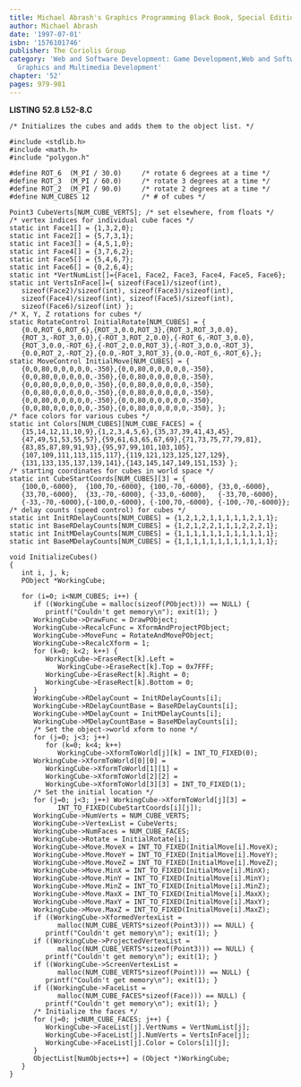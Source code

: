 ```yaml
---
title: Michael Abrash's Graphics Programming Black Book, Special Edition
author: Michael Abrash
date: '1997-07-01'
isbn: '1576101746'
publisher: The Coriolis Group
category: 'Web and Software Development: Game Development,Web and Software Development:
  Graphics and Multimedia Development'
chapter: '52'
pages: 979-981
---
```


**LISTING 52.8 L52-8.C**

    /* Initializes the cubes and adds them to the object list. */

    #include <stdlib.h>
    #include <math.h>
    #include "polygon.h"

    #define ROT_6  (M_PI / 30.0)     /* rotate 6 degrees at a time */
    #define ROT_3  (M_PI / 60.0)     /* rotate 3 degrees at a time */
    #define ROT_2  (M_PI / 90.0)     /* rotate 2 degrees at a time */
    #define NUM_CUBES 12             /* # of cubes */

    Point3 CubeVerts[NUM_CUBE_VERTS]; /* set elsewhere, from floats */
    /* vertex indices for individual cube faces */
    static int Face1[] = {1,3,2,0};
    static int Face2[] = {5,7,3,1};
    static int Face3[] = {4,5,1,0};
    static int Face4[] = {3,7,6,2};
    static int Face5[] = {5,4,6,7};
    static int Face6[] = {0,2,6,4};
    static int *VertNumList[]={Face1, Face2, Face3, Face4, Face5, Face6};
    static int VertsInFace[]={ sizeof(Face1)/sizeof(int),
       sizeof(Face2)/sizeof(int), sizeof(Face3)/sizeof(int),
       sizeof(Face4)/sizeof(int), sizeof(Face5)/sizeof(int),
       sizeof(Face6)/sizeof(int) };
    /* X, Y, Z rotations for cubes */
    static RotateControl InitialRotate[NUM_CUBES] = {
       {0.0,ROT_6,ROT_6},{ROT_3,0.0,ROT_3},{ROT_3,ROT_3,0.0},
       {ROT_3,-ROT_3,0.0},{-ROT_3,ROT_2,0.0},{-ROT_6,-ROT_3,0.0},
       {ROT_3,0.0,-ROT_6},{-ROT_2,0.0,ROT_3},{-ROT_3,0.0,-ROT_3},
       {0.0,ROT_2,-ROT_2},{0.0,-ROT_3,ROT_3},{0.0,-ROT_6,-ROT_6},};
    static MoveControl InitialMove[NUM_CUBES] = {
       {0,0,80,0,0,0,0,0,-350},{0,0,80,0,0,0,0,0,-350},
       {0,0,80,0,0,0,0,0,-350},{0,0,80,0,0,0,0,0,-350},
       {0,0,80,0,0,0,0,0,-350},{0,0,80,0,0,0,0,0,-350},
       {0,0,80,0,0,0,0,0,-350},{0,0,80,0,0,0,0,0,-350},
       {0,0,80,0,0,0,0,0,-350},{0,0,80,0,0,0,0,0,-350},
       {0,0,80,0,0,0,0,0,-350},{0,0,80,0,0,0,0,0,-350}, };
    /* face colors for various cubes */
    static int Colors[NUM_CUBES][NUM_CUBE_FACES] = {
       {15,14,12,11,10,9},{1,2,3,4,5,6},{35,37,39,41,43,45},
       {47,49,51,53,55,57},{59,61,63,65,67,69},{71,73,75,77,79,81},
       {83,85,87,89,91,93},{95,97,99,101,103,105},
       {107,109,111,113,115,117},{119,121,123,125,127,129},
       {131,133,135,137,139,141},{143,145,147,149,151,153} };
    /* starting coordinates for cubes in world space */
    static int CubeStartCoords[NUM_CUBES][3] = {
       {100,0,-6000},  {100,70,-6000}, {100,-70,-6000}, {33,0,-6000},
       {33,70,-6000},  {33,-70,-6000}, {-33,0,-6000},   {-33,70,-6000},
       {-33,-70,-6000},{-100,0,-6000}, {-100,70,-6000}, {-100,-70,-6000}};
    /* delay counts (speed control) for cubes */
    static int InitRDelayCounts[NUM_CUBES] = {1,2,1,2,1,1,1,1,1,2,1,1};
    static int BaseRDelayCounts[NUM_CUBES] = {1,2,1,2,2,1,1,1,2,2,2,1};
    static int InitMDelayCounts[NUM_CUBES] = {1,1,1,1,1,1,1,1,1,1,1,1};
    static int BaseMDelayCounts[NUM_CUBES] = {1,1,1,1,1,1,1,1,1,1,1,1};

    void InitializeCubes()
    {
       int i, j, k;
       PObject *WorkingCube;

       for (i=0; i<NUM_CUBES; i++) {
          if ((WorkingCube = malloc(sizeof(PObject))) == NULL) {
             printf("Couldn't get memory\n"); exit(1); }
          WorkingCube->DrawFunc = DrawPObject;
          WorkingCube->RecalcFunc = XformAndProjectPObject;
          WorkingCube->MoveFunc = RotateAndMovePObject;
          WorkingCube->RecalcXform = 1;
          for (k=0; k<2; k++) {
             WorkingCube->EraseRect[k].Left =
                WorkingCube->EraseRect[k].Top = 0x7FFF;
             WorkingCube->EraseRect[k].Right = 0;
             WorkingCube->EraseRect[k].Bottom = 0;
          }
          WorkingCube->RDelayCount = InitRDelayCounts[i];
          WorkingCube->RDelayCountBase = BaseRDelayCounts[i];
          WorkingCube->MDelayCount = InitMDelayCounts[i];
          WorkingCube->MDelayCountBase = BaseMDelayCounts[i];
          /* Set the object->world xform to none */
          for (j=0; j<3; j++)
             for (k=0; k<4; k++)
                WorkingCube->XformToWorld[j][k] = INT_TO_FIXED(0);
          WorkingCube->XformToWorld[0][0] =
             WorkingCube->XformToWorld[1][1] =
             WorkingCube->XformToWorld[2][2] =
             WorkingCube->XformToWorld[3][3] = INT_TO_FIXED(1);
          /* Set the initial location */
          for (j=0; j<3; j++) WorkingCube->XformToWorld[j][3] =
                INT_TO_FIXED(CubeStartCoords[i][j]);
          WorkingCube->NumVerts = NUM_CUBE_VERTS;
          WorkingCube->VertexList = CubeVerts;
          WorkingCube->NumFaces = NUM_CUBE_FACES;
          WorkingCube->Rotate = InitialRotate[i];
          WorkingCube->Move.MoveX = INT_TO_FIXED(InitialMove[i].MoveX);
          WorkingCube->Move.MoveY = INT_TO_FIXED(InitialMove[i].MoveY);
          WorkingCube->Move.MoveZ = INT_TO_FIXED(InitialMove[i].MoveZ);
          WorkingCube->Move.MinX = INT_TO_FIXED(InitialMove[i].MinX);
          WorkingCube->Move.MinY = INT_TO_FIXED(InitialMove[i].MinY);
          WorkingCube->Move.MinZ = INT_TO_FIXED(InitialMove[i].MinZ);
          WorkingCube->Move.MaxX = INT_TO_FIXED(InitialMove[i].MaxX);
          WorkingCube->Move.MaxY = INT_TO_FIXED(InitialMove[i].MaxY);
          WorkingCube->Move.MaxZ = INT_TO_FIXED(InitialMove[i].MaxZ);
          if ((WorkingCube->XformedVertexList =
                malloc(NUM_CUBE_VERTS*sizeof(Point3))) == NULL) {
             printf("Couldn't get memory\n"); exit(1); }
          if ((WorkingCube->ProjectedVertexList =
                malloc(NUM_CUBE_VERTS*sizeof(Point3))) == NULL) {
             printf("Couldn't get memory\n"); exit(1); }
          if ((WorkingCube->ScreenVertexList =
                malloc(NUM_CUBE_VERTS*sizeof(Point))) == NULL) {
             printf("Couldn't get memory\n"); exit(1); }
          if ((WorkingCube->FaceList =
                malloc(NUM_CUBE_FACES*sizeof(Face))) == NULL) {
             printf("Couldn't get memory\n"); exit(1); }
          /* Initialize the faces */
          for (j=0; j<NUM_CUBE_FACES; j++) {
             WorkingCube->FaceList[j].VertNums = VertNumList[j];
             WorkingCube->FaceList[j].NumVerts = VertsInFace[j];
             WorkingCube->FaceList[j].Color = Colors[i][j];
          }
          ObjectList[NumObjects++] = (Object *)WorkingCube;
       }
    }
